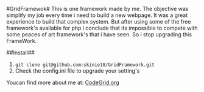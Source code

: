 #GridFramewok#
This is one framework made by me. The objective was simplify my job every time i need to build a new webpage. It was a great experience to build that complex system. But after using some of the free framework's available for php i conclude that its impossible to compete with some peaces of art framework's that i have seen. So i stop upgrading this FrameWork.

##Install##
1. `git clone git@github.com:skinie18/GridFramework.git`
2. Check the config.ini file to upgrade your setting's

Youcan find more about me at: [CodeGrid.org](https://www.codegrid.org)

